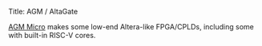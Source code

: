 Title: AGM / AltaGate

[AGM Micro](http://www.agm-micro.com/) makes some low-end Altera-like FPGA/CPLDs, including some with built-in RISC-V cores.
